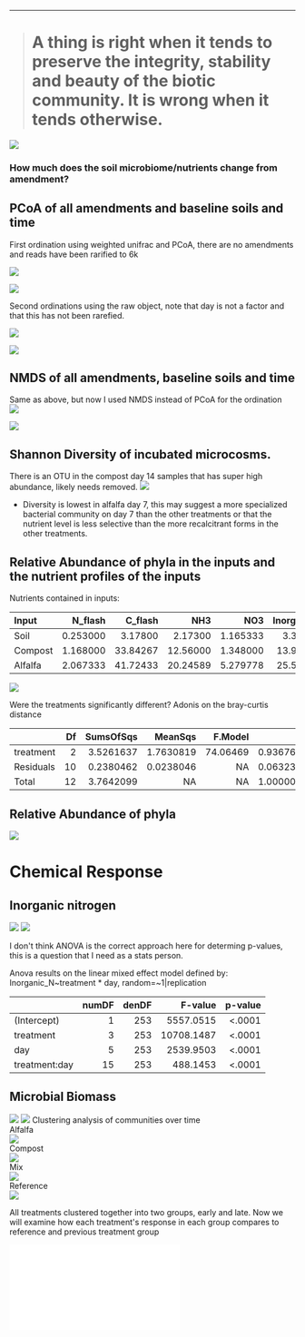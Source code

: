 ------------------------------------------------------------------------

> A thing is right when it tends to preserve the integrity, stability and beauty of the biotic community. It is wrong when it tends otherwise.
> ============================================================================================================================================

![](./images/giphy.gif)

### How much does the soil microbiome/nutrients change from amendment?

PCoA of all amendments and baseline soils and time
--------------------------------------------------

First ordination using weighted unifrac and PCoA, there are no
amendments and reads have been rarified to 6k

![](./Figures/day.PCoA.wunifrac.png)

![](./Figures/trt.PCoA.wunifrac.png)

Second ordinations using the raw object, note that day is not a factor
and that this has not been rarefied.

![](./Figures/raw.day.PCoA.wunifrac.png)

![](./Figures/raw.trt.PCoA.wunifrac.png)

NMDS of all amendments, baseline soils and time
-----------------------------------------------

Same as above, but now I used NMDS instead of PCoA for the ordination  
![](./Figures/day.NMDS.wunifrac.png)

![](./Figures/trt.NMDS.wunifrac.png)

Shannon Diversity of incubated microcosms.
------------------------------------------

There is an OTU in the compost day 14 samples that has super high
abundance, likely needs removed. ![](./Figures/shannon.diversity.png)

-   Diversity is lowest in alfalfa day 7, this may suggest a more
    specialized bacterial community on day 7 than the other treatments
    or that the nutrient level is less selective than the more
    recalcitrant forms in the other treatments.

Relative Abundance of phyla in the inputs and the nutrient profiles of the inputs
---------------------------------------------------------------------------------

Nutrients contained in inputs:

<table>
<thead>
<tr class="header">
<th align="left">Input</th>
<th align="right">N_flash</th>
<th align="right">C_flash</th>
<th align="right">NH3</th>
<th align="right">NO3</th>
<th align="right">Inorganic_N</th>
<th align="right">C_N</th>
</tr>
</thead>
<tbody>
<tr class="odd">
<td align="left">Soil</td>
<td align="right">0.253000</td>
<td align="right">3.17800</td>
<td align="right">2.17300</td>
<td align="right">1.165333</td>
<td align="right">3.338333</td>
<td align="right">12.56126</td>
</tr>
<tr class="even">
<td align="left">Compost</td>
<td align="right">1.168000</td>
<td align="right">33.84267</td>
<td align="right">12.56000</td>
<td align="right">1.348000</td>
<td align="right">13.908000</td>
<td align="right">28.97489</td>
</tr>
<tr class="odd">
<td align="left">Alfalfa</td>
<td align="right">2.067333</td>
<td align="right">41.72433</td>
<td align="right">20.24589</td>
<td align="right">5.279778</td>
<td align="right">25.525667</td>
<td align="right">20.18268</td>
</tr>
</tbody>
</table>

![](./Figures/rela_abund_input.png)

Were the treatments significantly different? Adonis on the bray-curtis
distance

<table>
<thead>
<tr class="header">
<th align="left"></th>
<th align="right">Df</th>
<th align="right">SumsOfSqs</th>
<th align="right">MeanSqs</th>
<th align="right">F.Model</th>
<th align="right">R2</th>
<th align="right">Pr(&gt;F)</th>
</tr>
</thead>
<tbody>
<tr class="odd">
<td align="left">treatment</td>
<td align="right">2</td>
<td align="right">3.5261637</td>
<td align="right">1.7630819</td>
<td align="right">74.06469</td>
<td align="right">0.9367606</td>
<td align="right">0.001</td>
</tr>
<tr class="even">
<td align="left">Residuals</td>
<td align="right">10</td>
<td align="right">0.2380462</td>
<td align="right">0.0238046</td>
<td align="right">NA</td>
<td align="right">0.0632394</td>
<td align="right">NA</td>
</tr>
<tr class="odd">
<td align="left">Total</td>
<td align="right">12</td>
<td align="right">3.7642099</td>
<td align="right">NA</td>
<td align="right">NA</td>
<td align="right">1.0000000</td>
<td align="right">NA</td>
</tr>
</tbody>
</table>

Relative Abundance of phyla
---------------------------

![](./Figures/rela_abund.png) 
# Chemical Response         
## Inorganic nitrogen            
![](./Figures/inorganic_N_plot.png)
![](./Figures/inorganic_N_plot_diff.png)

I don't think ANOVA is the correct approach here for determing p-values,
this is a question that I need as a stats person.

Anova results on the linear mixed effect model defined by:
Inorganic\_N~treatment \* day, random=~1|replication

<table>
<thead>
<tr class="header">
<th align="left"></th>
<th align="right">numDF</th>
<th align="right">denDF</th>
<th align="right">F-value</th>
<th align="right">p-value</th>
</tr>
</thead>
<tbody>
<tr class="odd">
<td align="left">(Intercept)</td>
<td align="right">1</td>
<td align="right">253</td>
<td align="right">5557.0515</td>
<td align="right">&lt;.0001</td>
</tr>
<tr class="even">
<td align="left">treatment</td>
<td align="right">3</td>
<td align="right">253</td>
<td align="right">10708.1487</td>
<td align="right">&lt;.0001</td>
</tr>
<tr class="odd">
<td align="left">day</td>
<td align="right">5</td>
<td align="right">253</td>
<td align="right">2539.9503</td>
<td align="right">&lt;.0001</td>
</tr>
<tr class="even">
<td align="left">treatment:day</td>
<td align="right">15</td>
<td align="right">253</td>
<td align="right">488.1453</td>
<td align="right">&lt;.0001</td>
</tr>
</tbody>
</table>

Microbial Biomass
-----------------

![](./Figures/MBC_mg.kg_per_dry_wt_soil.png)
![](./Figures/MBC_mg.kg_per_dry_wt_soil_plot_diff.png)
Clustering analysis of communities over time   
Alfalfa   
![](./Figures/hclust_alfalfa.png)       
Compost   
![](./Figures/hclust_compost.png)      
Mix    
![](./Figures/hclust_mix.png)    
Reference    
![](./Figures/hclust_reference.png)    

All treatments clustered together into two groups, early and late. Now we will examine how each treatment's response in each group compares to reference and previous treatment group

![](./Figures/differential_heat_tree.pdf)
